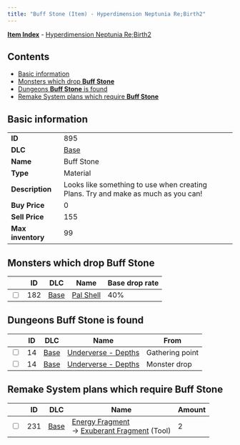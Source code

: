 ```yaml
---
title: "Buff Stone (Item) - Hyperdimension Neptunia Re;Birth2"
---
```


[**Item Index**](/neptunia/rb2/item/index.html) - [Hyperdimension Neptunia Re;Birth2](/neptunia/rb2)

## Contents

- [Basic information](#basic-information)
- [Monsters which drop **Buff Stone**](#monsters-which-drop-buff-stone)
- [Dungeons **Buff Stone** is found](#dungeons-buff-stone-is-found)
- [Remake System plans which require **Buff Stone**](#remake-system-plans-which-require-buff-stone)

## Basic information

|   |   |
| -- | -- |
| **ID** | 895 |
| **DLC** | [Base](/neptunia/rb2/dlc/0-base.html) |
| **Name** | Buff Stone |
| **Type** | Material |
| **Description** | Looks like something to use when creating Plans. Try and make as much as you can! |
| **Buy Price** | 0 |
| **Sell Price** | 155 |
| **Max inventory** | 99 |

## Monsters which drop **Buff Stone**

|    | ID | DLC | Name | Base drop rate |
| -- | -- | --- | ---- | -------------- |
| <input type="checkbox" id="rb2-monster-0-182" class="trackbox" /> | 182 | [Base](/neptunia/rb2/dlc/0-base.html) | [Pal Shell](/neptunia/rb2/monster/0-182-pal-shell.html) | 40% |

## Dungeons **Buff Stone** is found

|    | ID | DLC | Name | From |
| -- | -- | --- | ---- | ---- |
| <input type="checkbox" id="rb2-dungeon-0-14" class="trackbox" /> | 14 | [Base](/neptunia/rb2/dlc/0-base.html) | [Underverse - Depths](/neptunia/rb2/dungeon/0-14-underverse-depths.html) | Gathering point |
| <input type="checkbox" id="rb2-dungeon-0-14" class="trackbox" /> | 14 | [Base](/neptunia/rb2/dlc/0-base.html) | [Underverse - Depths](/neptunia/rb2/dungeon/0-14-underverse-depths.html) | Monster drop |

## Remake System plans which require **Buff Stone**

|    | ID | DLC | Name | Amount |
| -- | -- | --- | ---- | ------ |
| <input type="checkbox" id="rb2-remake-0-231" class="trackbox" /> | 231 | [Base](/neptunia/rb2/dlc/0-base.html) | [Energy Fragment](/neptunia/rb2/remake/0-231-energy-fragment.html)<br />→ [Exuberant Fragment](/neptunia/rb2/item/0-36-exuberant-fragment.html) (Tool) | 2 |